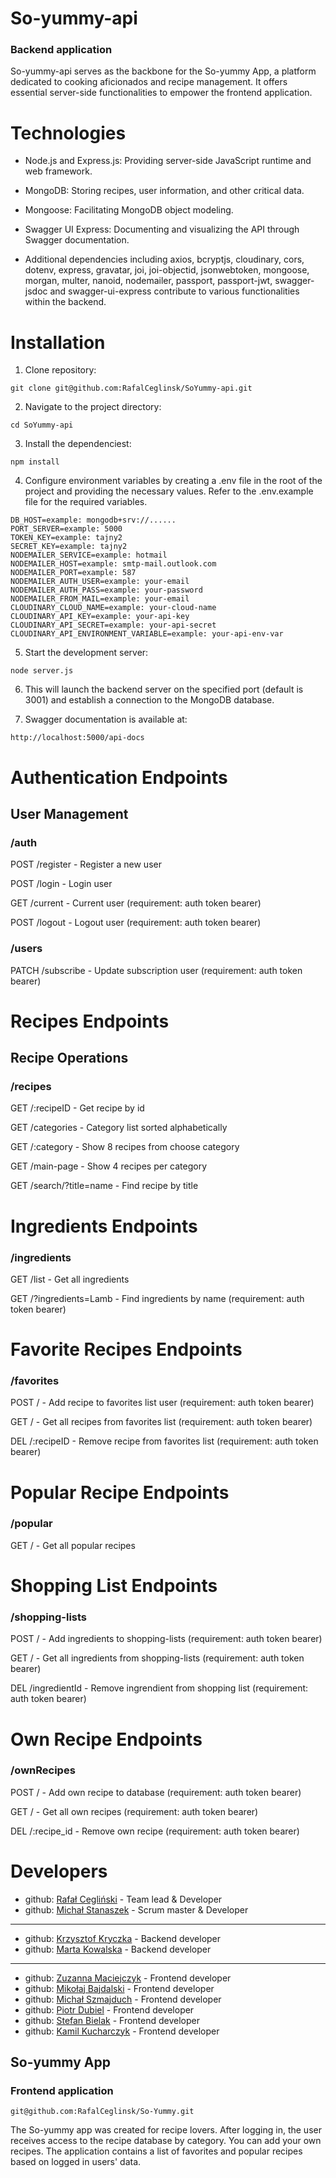 # So-yummy-api
### Backend application

So-yummy-api serves as the backbone for the So-yummy App, a platform dedicated to cooking aficionados and recipe management. It offers essential server-side functionalities to empower the frontend application.

# Technologies
- Node.js and Express.js: Providing server-side JavaScript runtime and web framework.

- MongoDB: Storing recipes, user information, and other critical data.

- Mongoose: Facilitating MongoDB object modeling.

- Swagger UI Express: Documenting and visualizing the API through Swagger documentation.

- Additional dependencies including axios, bcryptjs, cloudinary, cors, dotenv, express, gravatar, joi, joi-objectid, jsonwebtoken, mongoose, morgan, multer, nanoid, nodemailer, passport, passport-jwt, swagger-jsdoc and swagger-ui-express contribute to various functionalities within the backend.

# Installation
1. Clone repository:
```shell
git clone git@github.com:RafalCeglinsk/SoYummy-api.git
```
2. Navigate to the project directory:
```shell
cd SoYummy-api

```
3. Install the dependenciest:
```shell
npm install
```
4. Configure environment variables by creating a .env file in the root of the project and providing the necessary values. Refer to the .env.example file for the required variables.

```shell
DB_HOST=example: mongodb+srv://......
PORT_SERVER=example: 5000
TOKEN_KEY=example: tajny2
SECRET_KEY=example: tajny2
NODEMAILER_SERVICE=example: hotmail
NODEMAILER_HOST=example: smtp-mail.outlook.com
NODEMAILER_PORT=example: 587
NODEMAILER_AUTH_USER=example: your-email
NODEMAILER_AUTH_PASS=example: your-password
NODEMAILER_FROM_MAIL=example: your-email
CLOUDINARY_CLOUD_NAME=example: your-cloud-name
CLOUDINARY_API_KEY=example: your-api-key
CLOUDINARY_API_SECRET=example: your-api-secret
CLOUDINARY_API_ENVIRONMENT_VARIABLE=example: your-api-env-var

```

5. Start the development server:
```shell
node server.js
```

6. This will launch the backend server on the specified port (default is 3001) and establish a connection to the MongoDB database.

7. Swagger documentation is available at:
```shell
http://localhost:5000/api-docs
```


# Authentication Endpoints
## User Management

### /auth

POST /register - Register a new user

POST /login - Login user

GET /current - Current user (requirement: auth token bearer)

POST /logout - Logout user (requirement: auth token bearer)

### /users

PATCH /subscribe - Update subscription user (requirement: auth token bearer)


# Recipes Endpoints
## Recipe Operations

### /recipes

GET /:recipeID - Get recipe by id

GET /categories - Category list sorted alphabetically

GET /:category - Show 8 recipes from choose category

GET /main-page - Show 4 recipes per category

GET /search/?title=name - Find recipe by title


# Ingredients Endpoints
### /ingredients
GET /list - Get all ingredients

GET /?ingredients=Lamb - Find ingredients by name (requirement: auth token bearer)

# Favorite Recipes Endpoints
### /favorites
POST / - Add recipe to favorites list user (requirement: auth token bearer)

GET / - Get all recipes from favorites list (requirement: auth token bearer)

DEL /:recipeID - Remove recipe from favorites list  (requirement: auth token bearer)

# Popular Recipe Endpoints
### /popular
GET / - Get all popular recipes

# Shopping List Endpoints
### /shopping-lists
POST / - Add ingredients to shopping-lists (requirement: auth token bearer)

GET / - Get all ingredients from shopping-lists (requirement: auth token bearer)

DEL /ingredientId - Remove ingrendient from shopping list (requirement: auth token bearer)

# Own Recipe Endpoints
### /ownRecipes
POST / - Add own recipe to database (requirement: auth token bearer)

GET / - Get all own recipes (requirement: auth token bearer)

DEL /:recipe_id - Remove own recipe (requirement: auth token bearer)


# Developers
- github: [Rafał Cegliński](https://www.github.com/RafalCeglinsk) - Team lead & Developer
- github: [Michał Stanaszek](https://www.github.com/MichalStanaszek) - Scrum master & Developer
---
- github: [Krzysztof Kryczka](https://www.github.com/krzysztof-kryczka) - Backend developer
- github: [Marta Kowalska](https://www.github.com/KowalskaMarta) - Backend developer
---

- github: [Zuzanna Maciejczyk](https://www.github.com/Zjadlbyscos) - Frontend developer
- github: [Mikołaj Bajdalski](https://www.github.com/MikolajBajdalski) - Frontend developer
- github: [Michał Szmajduch](https://www.github.com/MichalSzmajduch) - Frontend developer
- github: [Piotr Dubiel](https://www.github.com/PiotrD1994) - Frontend developer
- github: [Stefan Bielak](https://www.github.com/StefanBielak) - Frontend developer
- github: [Kamil Kucharczyk](https://www.github.com/KamilKucharczyk) - Frontend developer

## So-yummy App
### Frontend application
```shell
git@github.com:RafalCeglinsk/So-Yummy.git
```

The So-yummy app was created for recipe lovers. After logging in, the user receives access to the recipe database by category.
You can add your own recipes.
The application contains a list of favorites and popular recipes based on logged in users' data.